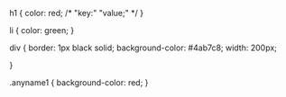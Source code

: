 h1 {
  color: red;
  /* "key:" "value;" */
}

li {
  color: green;
}

div {
  border: 1px black solid;
  background-color: #4ab7c8;
  width: 200px;
  
}

.anyname1 {
  background-color: red;
}
